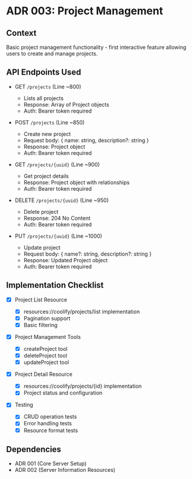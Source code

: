 # ADR 003: Project Management

## Context

Basic project management functionality - first interactive feature allowing users to create and manage projects.

## API Endpoints Used

- GET `/projects` (Line ~800)

  - Lists all projects
  - Response: Array of Project objects
  - Auth: Bearer token required

- POST `/projects` (Line ~850)

  - Create new project
  - Request body: { name: string, description?: string }
  - Response: Project object
  - Auth: Bearer token required

- GET `/projects/{uuid}` (Line ~900)

  - Get project details
  - Response: Project object with relationships
  - Auth: Bearer token required

- DELETE `/projects/{uuid}` (Line ~950)

  - Delete project
  - Response: 204 No Content
  - Auth: Bearer token required

- PUT `/projects/{uuid}` (Line ~1000)
  - Update project
  - Request body: { name?: string, description?: string }
  - Response: Updated Project object
  - Auth: Bearer token required

## Implementation Checklist

- [x] Project List Resource

  - [x] resources://coolify/projects/list implementation
  - [x] Pagination support
  - [x] Basic filtering

- [x] Project Management Tools

  - [x] createProject tool
  - [x] deleteProject tool
  - [x] updateProject tool

- [x] Project Detail Resource

  - [x] resources://coolify/projects/{id} implementation
  - [x] Project status and configuration

- [x] Testing
  - [x] CRUD operation tests
  - [x] Error handling tests
  - [x] Resource format tests

## Dependencies

- ADR 001 (Core Server Setup)
- ADR 002 (Server Information Resources)

